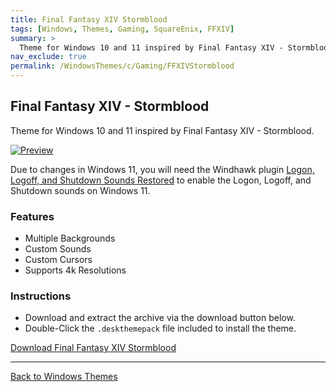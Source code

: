 ```yaml
---
title: Final Fantasy XIV Stormblood
tags: [Windows, Themes, Gaming, SquareEnix, FFXIV]
summary: >
  Theme for Windows 10 and 11 inspired by Final Fantasy XIV - Stormblood.
nav_exclude: true
permalink: /WindowsThemes/c/Gaming/FFXIVStormblood
---
```


## Final Fantasy XIV - Stormblood
Theme for Windows 10 and 11 inspired by Final Fantasy XIV - Stormblood.

[![Preview](https://gitlab.com/the-back-room/deskthemepacks/sfw/ffxiv-stormblood/-/raw/main/Extras/Preview.bmp)](https://gitlab.com/the-back-room/deskthemepacks/sfw/ffxiv-stormblood/-/raw/main/Extras/Preview.bmp)

Due to changes in Windows 11, you will need the Windhawk plugin [Logon, Logoff, and Shutdown Sounds Restored](https://windhawk.net/mods/logon-logoff-shutdown-sounds) to enable the Logon, Logoff, and Shutdown sounds on Windows 11.

### Features

- Multiple Backgrounds
- Custom Sounds
- Custom Cursors
- Supports 4k Resolutions

### Instructions

- Download and extract the archive via the download button below.
- Double-Click the `.deskthemepack` file included to install the theme.

<a href="https://gitlab.com/the-back-room/deskthemepacks/sfw/ffxiv-stormblood/-/archive/main/ffxiv-stormblood-main.zip" class="btn btn--primary btn--lg" target="_blank" rel="noopener noreferrer">Download Final Fantasy XIV Stormblood</a>

---

<a href="/WindowsThemes" class="btn btn--secondary btn--sm">Back to Windows Themes</a>